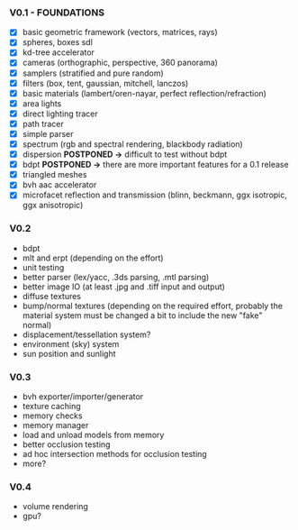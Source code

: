 ### V0.1 - FOUNDATIONS ###
- [x] basic geometric framework (vectors, matrices, rays)
- [x] spheres, boxes sdl
- [x] kd-tree accelerator
- [x] cameras (orthographic, perspective, 360 panorama)
- [x] samplers (stratified and pure random)
- [x] filters (box, tent, gaussian, mitchell, lanczos)
- [x] basic materials (lambert/oren-nayar, perfect reflection/refraction)
- [x] area lights
- [x] direct lighting tracer
- [x] path tracer
- [x] simple parser
- [x] spectrum (rgb and spectral rendering, blackbody radiation)
- [x] dispersion **POSTPONED ->** difficult to test without bdpt
- [x] bdpt **POSTPONED ->** there are more important features for a 0.1 release
- [x] triangled meshes
- [x] bvh aac accelerator
- [x] microfacet reflection and transmission (blinn, beckmann, ggx isotropic, ggx anisotropic)

### V0.2 ###
- bdpt
- mlt and erpt (depending on the effort)
- unit testing
- better parser (lex/yacc, .3ds parsing, .mtl parsing)
- better image IO (at least .jpg and .tiff input and output)
- diffuse textures
- bump/normal textures (depending on the required effort, probably the material system must be changed a bit to include the new "fake" normal)
- displacement/tessellation system?
- environment (sky) system
- sun position and sunlight

### V0.3 ###
- bvh exporter/importer/generator
- texture caching
- memory checks
- memory manager
- load and unload models from memory
- better occlusion testing
- ad hoc intersection methods for occlusion testing
- more?

### V0.4 ###
- volume rendering
- gpu?
